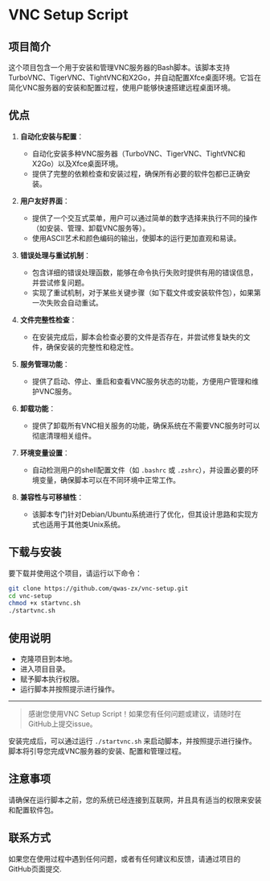 # VNC Setup Script

## 项目简介

这个项目包含一个用于安装和管理VNC服务器的Bash脚本。该脚本支持TurboVNC、TigerVNC、TightVNC和X2Go，并自动配置Xfce桌面环境。它旨在简化VNC服务器的安装和配置过程，使用户能够快速搭建远程桌面环境。

## 优点

1. **自动化安装与配置**：
   - 自动化安装多种VNC服务器（TurboVNC、TigerVNC、TightVNC和X2Go）以及Xfce桌面环境。
   - 提供了完整的依赖检查和安装过程，确保所有必要的软件包都已正确安装。

2. **用户友好界面**：
   - 提供了一个交互式菜单，用户可以通过简单的数字选择来执行不同的操作（如安装、管理、卸载VNC服务等）。
   - 使用ASCII艺术和颜色编码的输出，使脚本的运行更加直观和易读。

3. **错误处理与重试机制**：
   - 包含详细的错误处理函数，能够在命令执行失败时提供有用的错误信息，并尝试修复问题。
   - 实现了重试机制，对于某些关键步骤（如下载文件或安装软件包），如果第一次失败会自动重试。

4. **文件完整性检查**：
   - 在安装完成后，脚本会检查必要的文件是否存在，并尝试修复缺失的文件，确保安装的完整性和稳定性。

5. **服务管理功能**：
   - 提供了启动、停止、重启和查看VNC服务状态的功能，方便用户管理和维护VNC服务。

6. **卸载功能**：
   - 提供了卸载所有VNC相关服务的功能，确保系统在不需要VNC服务时可以彻底清理相关组件。

7. **环境变量设置**：
   - 自动检测用户的shell配置文件（如 `.bashrc` 或 `.zshrc`），并设置必要的环境变量，确保脚本可以在不同环境中正常工作。

8. **兼容性与可移植性**：
   - 该脚本专门针对Debian/Ubuntu系统进行了优化，但其设计思路和实现方式也适用于其他类Unix系统。

## 下载与安装

要下载并使用这个项目，请运行以下命令：

```bash
git clone https://github.com/qwas-zx/vnc-setup.git
cd vnc-setup
chmod +x startvnc.sh
./startvnc.sh
```
## 使用说明
  - 克隆项目到本地。
  - 进入项目目录。
  - 赋予脚本执行权限。
  - 运行脚本并按照提示进行操作。

---

> 感谢您使用VNC Setup Script！如果您有任何问题或建议，请随时在GitHub上提交issue。

安装完成后，可以通过运行 `./startvnc.sh` 来启动脚本，并按照提示进行操作。脚本将引导您完成VNC服务器的安装、配置和管理过程。

## 注意事项

请确保在运行脚本之前，您的系统已经连接到互联网，并且具有适当的权限来安装和配置软件包。

## 联系方式

如果您在使用过程中遇到任何问题，或者有任何建议和反馈，请通过项目的GitHub页面提交.